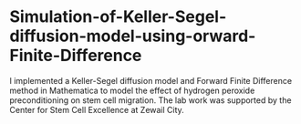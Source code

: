 # Simulation-of-Keller-Segel-diffusion-model-using-orward-Finite-Difference
I implemented a Keller-Segel diffusion model and Forward Finite Difference method in Mathematica to model the effect of hydrogen peroxide preconditioning on stem cell migration. The lab work was supported by the Center for Stem Cell Excellence at Zewail City. 
